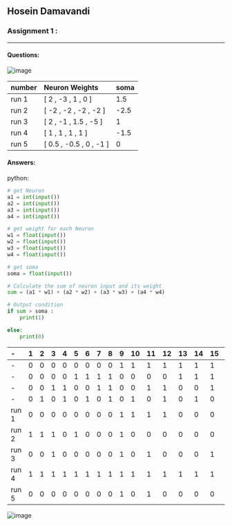 ## Hosein Damavandi

### Assignment 1 :

---

#### Questions:

![image](https://user-images.githubusercontent.com/83751182/133993994-2c2ec93c-678d-482e-8883-b6aff540ce2b.png)


| **number**   | **Neuron Weights**    |**soma**|
|:-------------|:----------------------|:-------|
| run 1        |[ 2 , -3 , 1 , 0 ]     | 1.5    |
| run 2        |[ -2 , -2 , -2 , -2 ]  | -2.5   |
| run 3        |[ 2 , -1 , 1.5 , -5 ]  | 1      |
| run 4        |[ 1 , 1 , 1 , 1 ]      | -1.5   |
| run 5        |[ 0.5 , -0.5 , 0 , -1 ]| 0      |
 
 

#### Answers:

python:
```py
# get Neuron
a1 = int(input())
a2 = int(input())
a3 = int(input())
a4 = int(input())

# get weight for each Neuron 
w1 = float(input())
w2 = float(input())
w3 = float(input())
w4 = float(input())

# get soma
soma = float(input())

# Calculate the sum of neuron input and its weight
sum = (a1 * w1) + (a2 * w2) + (a3 * w3) + (a4 * w4)

# Output condition
if sum > soma :
    print(1)

else:
    print(0)

```

|      -               |1|2|3|4|5|6|7|8|9|10|11|12|13|14|15|16|
|:---|:---|:---|:---|:---|:---|:---|:---|:---|:---|:---|:---|:---|:---|:---|:---|:---|
|       -              |0|0|0|0|0|0|0|0|1|1 |1 |1 |1 |1 |1 |1 |
|        -             |0|0|0|0|1|1|1|1|0|0 |0 |0 |1 |1 |1 |1 |
|         -            |0|0|1|1|0|0|1|1|0|0 |1 |1 |0 |0 |1 |1 |
|          -           |0|1|0|1|0|1|0|1|0|1 |0 |1 |0 |1 |0 |1 |
| run 1                |0|0|0|0|0|0|0|0|1|1 |1 |1 |0 |0 |0 |0 |
| run 2                |1|1|1|0|1|0|0|0|1|0 |0 |0 |0 |0 |0 |0 |
| run 3                |0|0|1|0|0|0|0|0|1|0 |1 |0 |0 |0 |1 |0 |
| run 4                |1|1|1|1|1|1|1|1|1|1 |1 |1 |1 |1 |1 |1 |
| run 5                |0|0|0|0|0|0|0|0|1|0 |1 |0 |0 |0 |0 |0 |

![image](https://user-images.githubusercontent.com/83751182/134060360-e49c5e20-c27e-4ea0-a41f-89cac861a1a3.png)
